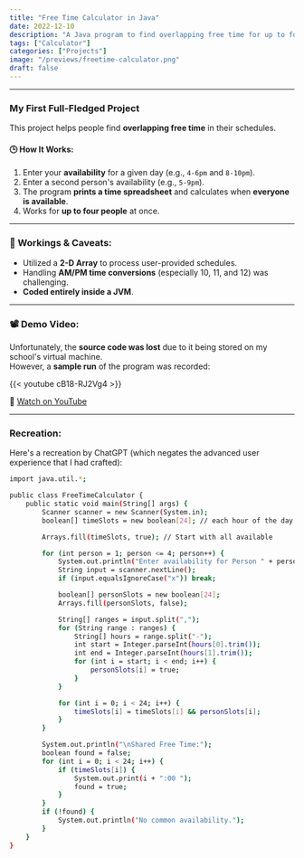 ```yaml
---
title: "Free Time Calculator in Java"
date: 2022-12-10
description: "A Java program to find overlapping free time for up to four people."
tags: ["Calculator"]
categories: ["Projects"]
image: "/previews/freetime-calculator.png"
draft: false
---
```


<hr>

### My First Full-Fledged Project

This project helps people find **overlapping free time** in their schedules.  

#### 🕒 How It Works:
1. Enter your **availability** for a given day (e.g., `4-6pm` and `8-10pm`).
2. Enter a second person's availability (e.g., `5-9pm`).
3. The program **prints a time spreadsheet** and calculates when **everyone is available**.
4. Works for **up to four people** at once.

---

### 🔧 Workings & Caveats:
- Utilized a **2-D Array** to process user-provided schedules.
- Handling **AM/PM time conversions** (especially 10, 11, and 12) was challenging.
- **Coded entirely inside a JVM**.

---

### 📽 Demo Video:
Unfortunately, the **source code was lost** due to it being stored on my school's virtual machine.  
However, a **sample run** of the program was recorded:  

{{< youtube cB18-RJ2Vg4 >}}

🔗 [Watch on YouTube](https://www.youtube.com/watch?v=cB18-RJ2Vg4&t)  

---

### Recreation:
Here's a recreation by ChatGPT (which negates the advanced user experience that I had crafted):

```sh
import java.util.*;

public class FreeTimeCalculator {
    public static void main(String[] args) {
        Scanner scanner = new Scanner(System.in);
        boolean[] timeSlots = new boolean[24]; // each hour of the day

        Arrays.fill(timeSlots, true); // Start with all available

        for (int person = 1; person <= 4; person++) {
            System.out.println("Enter availability for Person " + person + " (e.g., 4-6,8-10 or 'x' to skip): ");
            String input = scanner.nextLine();
            if (input.equalsIgnoreCase("x")) break;

            boolean[] personSlots = new boolean[24];
            Arrays.fill(personSlots, false);

            String[] ranges = input.split(",");
            for (String range : ranges) {
                String[] hours = range.split("-");
                int start = Integer.parseInt(hours[0].trim());
                int end = Integer.parseInt(hours[1].trim());
                for (int i = start; i < end; i++) {
                    personSlots[i] = true;
                }
            }

            for (int i = 0; i < 24; i++) {
                timeSlots[i] = timeSlots[i] && personSlots[i];
            }
        }

        System.out.println("\nShared Free Time:");
        boolean found = false;
        for (int i = 0; i < 24; i++) {
            if (timeSlots[i]) {
                System.out.print(i + ":00 ");
                found = true;
            }
        }
        if (!found) {
            System.out.println("No common availability.");
        }
    }
}

```

